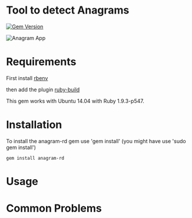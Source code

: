 # Tool to detect Anagrams

[![Gem Version](https://badge.fury.io/rb/shopify_theme.svg)](http://badge.fury.io/rb/shopify_theme)


![Anagram App](https://www.dropbox.com/s/uqhouruyuklxe9l/anagram-rd.png?dl=0)


# Requirements

First install [rbenv](https://github.com/sstephenson/rbenv)

then add the plugin [ruby-build](https://github.com/sstephenson/ruby-build)

This gem works with Ubuntu 14.04 with Ruby 1.9.3-p547.


# Installation

To install the anagram-rd gem use 'gem install' (you might have use 'sudo gem install')

```
gem install anagram-rd
```

# Usage


# Common Problems